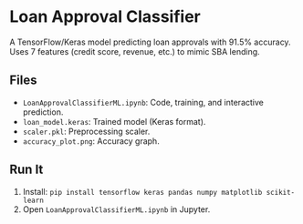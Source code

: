# Loan Approval Classifier
A TensorFlow/Keras model predicting loan approvals with 91.5% accuracy. Uses 7 features (credit score, revenue, etc.) to mimic SBA lending.

## Files
- `LoanApprovalClassifierML.ipynb`: Code, training, and interactive prediction.
- `loan_model.keras`: Trained model (Keras format).
- `scaler.pkl`: Preprocessing scaler.
- `accuracy_plot.png`: Accuracy graph.

## Run It
1. Install: `pip install tensorflow keras pandas numpy matplotlib scikit-learn`
2. Open `LoanApprovalClassifierML.ipynb` in Jupyter.
